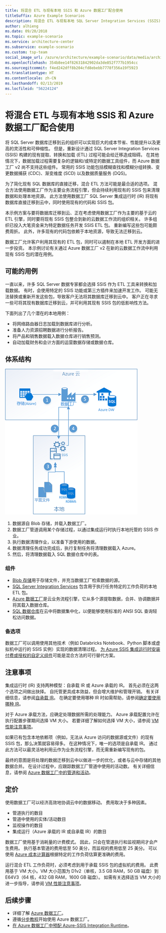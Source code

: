 ```yaml
---
title: 将混合 ETL 与现有本地 SSIS 和 Azure 数据工厂配合使用
titleSuffix: Azure Example Scenarios
description: 将混合 ETL 与现有本地 SQL Server Integration Services (SSIS) 部署和 Azure 数据工厂配合使用。
author: alhieng
ms.date: 09/20/2018
ms.topic: example-scenario
ms.service: architecture-center
ms.subservice: example-scenario
ms.custom: tsp-team
social_image_url: /azure/architecture/example-scenario/data/media/architecture-diagram-hybrid-etl-with-adf.png
ms.openlocfilehash: 354b8ee14f82631842902da3de852f777b1954cc
ms.sourcegitcommit: f4ed242dff8b204cfd8ebebb7778f356a19f5923
ms.translationtype: HT
ms.contentlocale: zh-CN
ms.lasthandoff: 02/13/2019
ms.locfileid: "56224124"
---
```

# <a name="hybrid-etl-with-existing-on-premises-ssis-and-azure-data-factory"></a>将混合 ETL 与现有本地 SSIS 和 Azure 数据工厂配合使用

将 SQL Server 数据库迁移到云的组织可以实现巨大的成本节省、性能提升以及更高的灵活性和可伸缩性。 但是，重新设计通过 SQL Server Integration Services (SSIS) 构建的现有提取、转换和加载 (ETL) 过程可能会给迁移造成阻碍。 在其他情况下，数据加载过程需要复杂的逻辑和/或特定的数据工具组件，而 Azure 数据工厂 v2 尚不支持这些组件。 常用的 SSIS 功能包括模糊查找和模糊分组转换、变更数据捕获 (CDC)、渐变维度 (SCD) 以及数据质量服务 (DQS)。

为了简化现有 SQL 数据库的直接迁移，混合 ETL 方法可能是最合适的选项。 混合方法使用数据工厂作为主要业务流程引擎，但会持续利用现有的 SSIS 包来清理数据和处理本地资源。 此方法使用数据工厂 SQL Server 集成运行时 (IR) 将现有数据库直接迁移到云中，同时使用现有的代码和 SSIS 包。

本示例方案与要将数据库迁移到云、正在考虑使用数据工厂作为主要的基于云的 ETL 引擎，同时要将现有 SSIS 包整合到新的云数据工作流的组织相关。 许多组织已投入大笔资金来为特定数据任务开发 SSIS ETL 包。 重新编写这些包可能颇费周折。 此外，许多现有的代码包依赖于本地资源，导致无法迁移到云。

数据工厂允许客户利用其现有的 ETL 包，同时可以遏制在本地 ETL 开发方面的进一步投资。 本示例讨论有关通过 Azure 数据工厂 v2 在新的云数据工作流中利用现有 SSIS 包的潜在用例。

## <a name="potential-use-cases"></a>可能的用例

一直以来，许多 SQL Server 数据专家都会选择 SSIS 作为 ETL 工具来转换和加载数据。 有时，会使用特定的 SSIS 功能或第三方插件来加速开发工作。 可能无法替换或重新开发这些包，导致客户无法将其数据库迁移到云中。 客户正在寻求一些可将其现有数据库迁移到云，并可利用其现有 SSIS 包的低影响性方法。

下面列出了几个潜在的本地用例：

- 将网络路由器日志加载到数据库进行分析。
- 准备人力资源招聘数据进行分析报告。
- 将产品和销售数据载入数据仓库进行销售预测。
- 自动加载财务和会计方面的运营数据存储或数据仓库。

## <a name="architecture"></a>体系结构

![使用 Azure 数据工厂的混合 ETL 过程的体系结构概览][architecture-diagram]

1. 数据源自 Blob 存储，并载入数据工厂。
2. 数据工厂管道调用某个存储过程，以通过集成运行时执行本地托管的 SSIS 作业。
3. 执行数据清理作业，以准备下游使用的数据。
4. 数据清理任务成功完成后，执行复制任务将清理数据载入 Azure。
5. 然后，将清理数据载入 SQL 数据仓库中的表。

### <a name="components"></a>组件

- [Blob 存储][docs-blob-storage]用于存储文件，并充当数据工厂检索数据的源。
- [SQL Server Integration Services][docs-ssis] 包含用于执行任务特定的工作负荷的本地 ETL 包。
- [Azure 数据工厂][docs-data-factory]是云业务流程引擎，它从多个源提取数据，合并、协调数据并将其载入数据仓库。
- [SQL 数据仓库][docs-sql-data-warehouse]在云中将数据集中化，以便能够使用标准的 ANSI SQL 查询轻松访问数据。

### <a name="alternatives"></a>备选项

数据工厂可以调用使用其他技术（例如 Databricks Notebook、Python 脚本或虚拟机中运行的 SSIS 实例）实现的数据清理过程。 [为 Azure SSIS 集成运行时安装付费或授权的自定义组件](/azure/data-factory/how-to-develop-azure-ssis-ir-licensed-components)可能是混合方法的可行替代方案。

## <a name="considerations"></a>注意事项

集成运行时 (IR) 支持两种模型：自承载 IR 或 Azure 承载的 IR。 首先必须在这两个选项之间做出抉择。 自托管更具成本效益，但会增大维护和管理开销。 有关详细信息，请参阅[自承载 IR](/azure/data-factory/concepts-integration-runtime#self-hosted-integration-runtime)。 在确定要使用哪种 IR 时如需帮助，请参阅[确定要使用哪种 IR](/azure/data-factory/concepts-integration-runtime#determining-which-ir-to-use)。

对于 Azure 承载方法，应确定处理数据所需的处理能力。 Azure 承载配置允许在执行配置步骤期间选择 VM 大小。 若要详细了解如何选择 VM 大小，请参阅 [VM 性能注意事项](/azure/cloud-services/cloud-services-sizes-specs#performance-considerations)。

如果已有包含本地依赖项（例如，无法从 Azure 访问的数据源或文件）的现有 SSIS 包，那么决策就容易得多。 在这种情况下，唯一的选项是自承载 IR。 通过此方法可以最灵活地利用云作为业务流程引擎，而无需重新编写现有的包。

最终的意图是将处理的数据迁移到云中以做进一步的优化，或者与云中存储的其他数据合并。 在设计过程中，应跟踪数据工厂管道中使用的活动数。 有关详细信息，请参阅 [Azure 数据工厂中的管道和活动](/azure/data-factory/concepts-pipelines-activities)。

## <a name="pricing"></a>定价

使用数据工厂可以经济高效地协调云中的数据移动。 费用取决于多种因素。

- 管道执行的数目
- 管道中使用的实体/活动数目
- 监视操作的数目
- 集成运行（Azure 承载的 IR 或自承载 IR）的数目

数据工厂使用基于消耗量的计费模式。 因此，只会在管道执行和监视期间才会产生费用。 执行基本管道的费用低至 50 美分，而监视的费用低至 25 美分。 可以使用 [Azure 成本计算器](https://azure.microsoft.com/pricing/calculator/)根据特定的工作负荷估算更准确的费用。

运行混合 ETL 工作负荷时，必须考虑到用于承载 SSIS 包的虚拟机的费用。 此费用基于 VM 大小。VM 大小范围为 D1v2（单核，3.5 GB RAM，50 GB 磁盘）到 E64V3（64 核，432 GB RAM，1600 GB 磁盘）。 如需有关选择适当 VM 大小的进一步指导，请参阅 [VM 性能注意事项](/azure/cloud-services/cloud-services-sizes-specs#performance-considerations)。

## <a name="next-steps"></a>后续步骤

- 详细了解 [Azure 数据工厂](https://azure.microsoft.com/services/data-factory/)。
- 遵循[分步教程](/azure/data-factory/#step-by-step-tutorials)开始使用 Azure 数据工厂。
- [在 Azure 数据工厂中预配 Azure-SSIS Integration Runtime](/azure/data-factory/tutorial-deploy-ssis-packages-azure)。

<!-- links -->
[architecture-diagram]: ./media/architecture-diagram-hybrid-etl-with-adf.png
[small-pricing]: https://azure.com/e/
[medium-pricing]: https://azure.com/e/
[large-pricing]: https://azure.com/e/
[availability]: /azure/architecture/checklist/availability
[resource-groups]: /azure/azure-resource-manager/resource-group-overview
[resiliency]: /azure/architecture/resiliency/
[security]: /azure/security/
[scalability]: /azure/architecture/checklist/scalability
[docs-blob-storage]: /azure/storage/blobs/
[docs-data-factory]: /azure/data-factory/introduction
[docs-resource-groups]: /azure/azure-resource-manager/resource-group-overview
[docs-ssis]: /sql/integration-services/sql-server-integration-services
[docs-sql-data-warehouse]: /azure/sql-data-warehouse/sql-data-warehouse-overview-what-is
